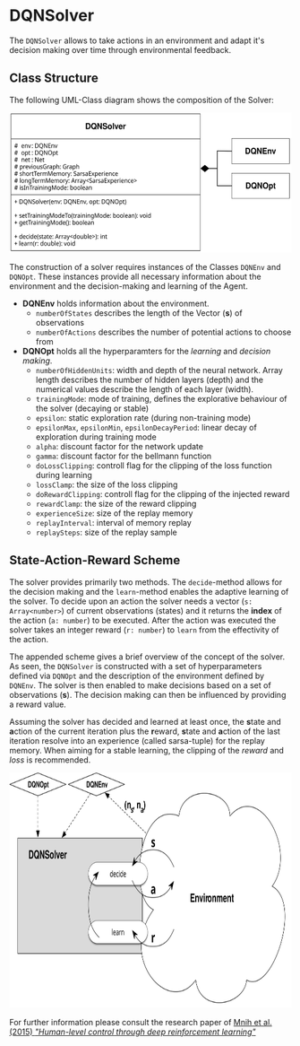 # DQNSolver

The `DQNSolver` allows to take actions in an environment and adapt it's decision making over time through environmental feedback.

## Class Structure

The following UML-Class diagram shows the composition of the Solver:

<img src="../docs/img/dqn-solver-uml.svg" width="550px" height="250px"></img>

The construction of a solver requires instances of the Classes `DQNEnv` and `DQNOpt`. These instances provide all necessary information about the environment and the decision-making and learning of the Agent.

- **DQNEnv** holds information about the environment.
  - `numberOfStates` describes the length of the Vector (**s**) of observations
  - `numberOfActions` describes the number of potential actions to choose from
- **DQNOpt** holds all the hyperparamters for the *learning* and *decision making*.
  - `numberOfHiddenUnits`: width and depth of the neural network. Array length describes the number of hidden layers (depth) and the numerical values describe the length of each layer (width).
  - `trainingMode`: mode of training, defines the explorative behaviour of the solver (decaying or stable)
  - `epsilon`: static exploration rate (during non-training mode)
  - `epsilonMax`, `epsilonMin`, `epsilonDecayPeriod`: linear decay of exploration during training mode
  - `alpha`: discount factor for the network update
  - `gamma`: discount factor for the bellmann function
  - `doLossClipping`: controll flag for the clipping of the loss function during learning
  - `lossClamp`: the size of the loss clipping
  - `doRewardClipping`: controll flag for the clipping of the injected reward
  - `rewardClamp`: the size of the reward clipping
  - `experienceSize`: size of the replay memory
  - `replayInterval`: interval of memory replay
  - `replaySteps`: size of the replay sample

## State-Action-Reward Scheme

The solver provides primarily two methods. The `decide`-method allows for the decision making and the `learn`-method enables the adaptive learning of the solver. To decide upon an action the solver needs a vector (`s: Array<number>`) of current observations (states) and it returns the **index** of the action (`a: number`) to be executed. After the action was executed the solver takes an integer reward (`r: number`) to `learn` from the effectivity of the action.

The appended scheme gives a brief overview of the concept of the solver. As seen, the `DQNSolver` is constructed with a set of hyperparameters defined via `DQNOpt` and the description of the environment defined by `DQNEnv`. The solver is then enabled to make decisions based on a set of observations (**s**). The decision making can then be influenced by providing a reward value.

Assuming the solver has decided and learned at least once, the **s**tate and **a**ction of the current iteration plus the **r**eward, **s**tate and **a**ction of the last iteration resolve into an experience (called sarsa-tuple) for the replay memory. When aiming for a stable learning, the clipping of the *reward* and *loss* is recommended.

<img src="../docs/img/dqn-solver.svg" width="600px" height="420px"></img>

For further information please consult the research paper of [Mnih et al. (2015) *"Human-level control through deep reinforcement learning"*](http://www.nature.com/articles/nature14236)
